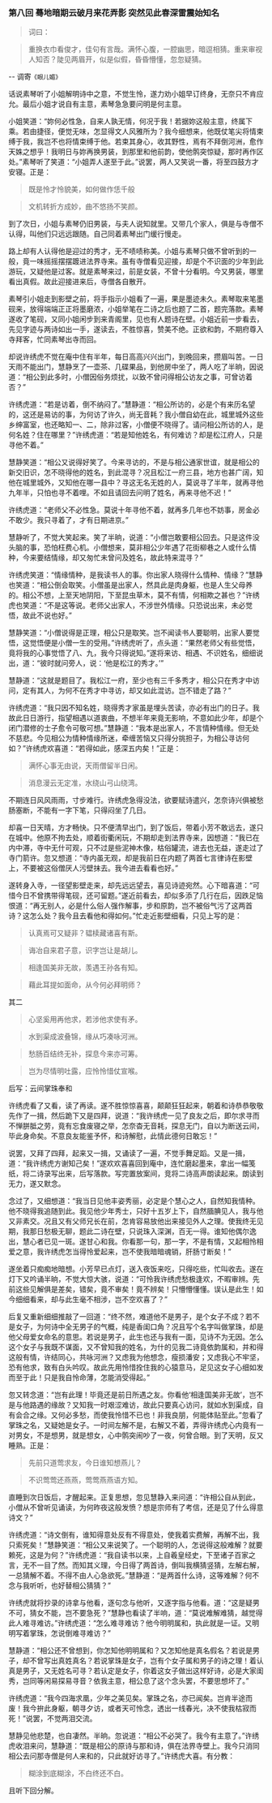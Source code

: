 <script type="text/javascript">
    var head = document.getElementsByTagName('head')[0];
    cssURL = '/public/article_1.css';
    linkTag = document.createElement('link');
    linkTag.href = cssURL;
    linkTag.setAttribute('type','text/css');
    linkTag.setAttribute('rel','stylesheet');
    head.appendChild(linkTag);
</script>
### 第八回   蓦地暗期云破月来花弄影    突然见此春深雷震始知名  

> 词曰：

> 重换衣巾看俊才，佳句有言哉。满怀心腹，一腔幽思，暗逗相猜。重来审视人知否？陡见两眉开，似是似假，昏昏懵懂，忽忽疑猜。

-- 调寄`《眼儿媚》`

话说素琴听了小姐解明诗中之意，不觉生怜，遂力劝小姐早订终身，无奈只不肯应允。最后小姐才说自有主意，素琴急急要问明是何主意。

小姐笑道：“妳何必性急，自来人孰无情，何况于我！若据妳这般主意，终属下乘。若由捷径，便觉无味，怎显得文人风雅所为？我今细想来，他既仗笔尖将情束缚于我，我岂不也将情束缚于他。若束其身心，收其野性，焉有不拜倒河洲，愈作天姝之想乎！我明日与妳再换男装，到那里和他前韵，使他鹘突惊疑，那时再作区处。”素琴听了笑道：“小姐弄人遂至于此。”说罢，两人又笑说一番，将至四鼓方才安寝。正是：

> 既是怜才怜貌美，如何做作恁千般

> 文机转折方成妙，曲不悠扬不笑颜。

到了次日，小姐与素琴仍旧男装，与夫人说知就里。又带几个家人，俱是与寺僧不认得，叫他们只远远跟随。自己同着素琴出门缓行慢走。

路上却有人认得他是迎过的秀才，无不啧啧称美。小姐与素琴只做不曾听到的一般，竟一味摇摇摆摆踱进法界寺来。虽有寺僧看见迎接，却是个不识面的少年到此游玩，又疑他是过客。就是素琴来过，前是女装，不曾十分看明。今又男装，哪里看出真假。故此迎接进来后，寺僧各自散开。

素琴引小姐走到影壁之前，将手指示小姐看了一遍，果是墨迹未久。素琴取来笔墨砚来，放得端端正正将墨磨浓，小姐举笔在二诗之后也题了二首，题完落款。素琴遂收了笔砚，又同小姐闲步到来青阁里，见也有人题诗在壁。小姐近前一步看去，先见字迹与两诗如出一手，遂读去，不胜惊喜，赞美不绝。正欲和韵，不期府尊入寺拜客，忙同素琴出寺而回。

却说许绣虎不觉在庵中住有半年，每日高高兴兴出门，到晚回来，攒眉叫苦。一日天雨不能出门，慧静烹了一壶茶、几碟果品，到他房中坐了，两人吃了半晌，因说道：“相公到此多时，小僧因俗务烦扰，以致不曾问得相公访友之事，可曾访着否？”

许绣虎道：“若是访着，倒不纳闷了。”慧静道：“相公所访的，必是个有来历名望的，这还是易访的事，为何访了许久，尚无音耗？我小僧自幼在此，城里城外这些乡绅富室，也还略知一、二，除非过客，小僧便不晓得了。请问相公所访的人，是何名姓？住在哪里？”许绣虎道：“若是知他姓名，有何难访？却是松江府人，只是寻他不着。”

慧静笑道：“相公又说得好笑了。今来寻访的，不是与相公通家世谊，就是相公的新交旧识，怎不晓得他的姓名，到此混寻？况且松江一府三县，地方也甚广阔，知他在城里城外，又知他在哪一县中？寻这无名无姓的人，莫说寻了半年，就再寻他九年半，只怕也寻不着哩。不如且请回去问明了姓名，再来寻他不迟！”

许绣虎道：“老师父不必性急。莫说十年寻他不着，就再多几年也不妨事，房金必不敢少。我只寻着了，才有日期进京。”

慧静听了，不觉大笑起来。笑了半晌，说道：“小僧岂敢要相公回去。只是这件没头脑的事，恐怕枉费心机。小僧想来，莫非相公少年遇了花街柳巷之人或什么情种，今来要结情缘，却又匆忙未曾问及姓名，故此特来混寻？”

许绣虎笑道：“情缘情种，是我读书人的事。你出家人晓得什么情种、情缘？”慧静也笑道：“相公倒会取笑。小僧虽是出家人，然具此是肉身躯，也是人生父母养的。相公不想，上至天地阴阳，下至昆虫草木，莫不有情，何相欺之甚也？”许绣虎也笑道：“不是这等说。老师父出家人，不涉世外情缘。只恐说出来，未必觉悟，故此不说也好。”

慧静笑道：“小僧说得是正理，相公只是取笑。岂不闻读书人要聪明，出家人要觉悟，这觉悟便是小僧一生的受用。”许绣虎听了，点头道：“果然老师父有些觉悟，竟将我的心事觉悟了八、九，我今只得说知。”遂将来访、相遇、不识姓名，细细说出，道：“彼时就问旁人，说：‘他是松江的秀才。’”

慧静道：“这就是题目了。我松江一府，至少也有三千多秀才，相公只在秀才中访问，定有其人，为何不在秀才中寻访，却又如此混访。岂不错走了路？”

许绣虎道：“我只因不知名姓，晓得秀才家虽是埋头苦读，亦必有出门的日子。我故此日日游行，指望相遇以道衷曲，不想半年来竟无影响，不意如此少年，却是个闭门潜修的士子愈令可敬可想。”慧静道：“我本是出家人，不言情种情缘。但无处不慈悲。今见相公为情种情缘所迷，牵缠苦恼又只得分挑担子，为相公寻访何如？”许绣虎欢喜道：“若得如此，感深五内矣！”正是：

> 满怀心事无由说，天雨僧留半日闲。

> 消息漫云无定准，水绕山弓山绕湾。

不期连日风风雨雨，寸步难行。许绣虎急得没法，欲要赋诗遣兴，怎奈诗兴俱被愁肠塞断，不能有一字下笔，只得闷坐了几日。

却喜一日天晴，方才畅快。只不便清早出门，到了饭后，带着小芳不敢远去，遂只在城中。他原不拘去处，顺着街衢闲玩，不期却走到法界寺来，因想道：“我已在内中滞，寺中无什可观，只不过是些泥神木像，枯俗罐流，进去也无益，遂走过了寺门箭许。忽又想道：“寺内虽无观，却是我前日在内题了两首七言律诗在影壁上，不要被这俗僧厌人污壁抹去。我今进去看看也好。”

遂转身入寺，一径望影壁走来，却先远远望去，喜见诗迹宛然。心下暗喜道：“可惜今日不曾携带得笔砚，还可留题。”遂近前看去，却似多添了几行在后，因跌足恼恨道：“再无别人，必是什么俗人强作解事，步和原韵，岂不被俗气污了这两首诗？这怎么处？我今且去看他和得如何。”忙走近影壁细看，只见上写的是：

> 认真焉可又疑非？韫椟藏诸喜有斯。

> 诲冶自来君子意，识字岂让是胡儿。

> 相逢国美非无故，羡遇王孙各有知。

> 藉此耳提如面命，从今何必拜明师？

其二

> 心坚奚用再他求，若涉他求使有矛。

> 水到渠成波叠锦，缘从巧凑咏河洲。

> 愁肠百结终无补，探息今来亦可筹。

> 岂为尽情明吐露，应怜怜惜仗宣喉。

后写：云间掌珠奉和

许绣虎看了又看，读了再读。遂不胜惊惊喜喜，颠颠狂狂起来，朝着和诗恭恭敬敬先作了一揖，然后跪下又是四拜，说道：“我许绣虎一见了良友之后，即尔求寻而不惮胼胝之劳，竟有忘食废寝之举，怎奈杳无音耗，探息无门，自以为断送云间，毕此身命矣。不意良友能鉴予怀，和诗解慰，此情此德何日敢忘！”

说罢，又拜了四拜，起来又一揖，又诵读了一遍，不觉手舞足蹈。又是一揖，道：“我许绣虎方谢知己矣！”遂欢欢喜喜回到庵中，连忙磨起墨来，拿出一幅笺纸，将二诗录写出来，后写落款。写完置放案间，竞将二诗高声朗读起来。朗读到无力，遂又默念。

念过了，又细想道：“我当日见他丰姿秀丽，必定是个慧心之人，自然知我情种。他不晓得我追随到此。我见他少年秀士，只好十五岁上下，自然腼腆见人，我与他又非素交。况且又有父师兄长在前，怎肯容易放他出来接见外人之理。使我终无见期，我那日愁极无聊，题此二诗在壁，只说珠入深渊，百无一得。谁知他偶尔逸出，慧心者已见一斑。遂甘心和我。你看那一句，那一字，不是有情，又起相怜相爱之意，我许绣虎怎当得怜爱起来，岂不使我暗暗魂销，肝肠寸断矣！”

遂坐着只痴痴地暗想。小芳早已点灯，送入夜饭来吃，只得吃些，忙叫收去。遂在灯下又吟诵半晌，不觉大惊大骇，说道：“可怜我许绣虎愁极逢欢，不暇审辨。先前这些见解俱是差矣，错矣，竟不审矣！竟不辨矣！只懵懵懂懂。误认是此生！如今细细看来，却与此生毫不相涉，岂不空欢喜了？”

后复又重新细细推敲了一回道：“终不然，难道他不是男子，是个女子不成？若不是女子，为何诗中全无男子的气概，纯是香闺口角？况且写个名字叫做掌珠，却是他父母爱女命名的意思。若说是男子，此生也还与我有一面，见诗不为无因。怎么这个女子与我既不谋面，又不曾知我的姓名，为什的见我二诗竟依韵属和，并和得这般有情，许结同心，共咏河洲？又虑我为他想念，瘦损潘安；又虑我心不牢坚，恐有他求，致有白头吟叹。故此先用怜惜拴住我的心猿意马，足见这女子心细如发而至于此！只是我自怜命薄，怎能消受得起。”

忽又转念道：“岂有此理！毕竟还是前日所遇之友。你看他‘相逢国美非无故’，岂不是与他路遇的缘故？又知我一时艰涩难访，故此只要真心访问，就如水到渠成，自有会合之缘。又何必多愁，而使我怜惜不已也！非我良朋，何能体贴至此。”忽看了掌珠之名，又疑她是女子。一时间左解不是，右解又不着，弄得许绣虎心内竟有一对男女，不是想男，就是想女，心中鹘突闹吵了一夜，何曾合眼。到了天明，反又睡熟。正是：

> 先前只道莺求友，今日谁知想燕儿？

> 不识莺莺还燕燕，莺莺燕燕语方知。

直睡到次日饭后，才醒起来。正复思想，忽见慧静入来问道：“许相公自从到此，小僧从不曾听见诵读，为何昨夜这般发愤？想是宗师有了考信，还是见了什么得意诗文？”

许绣虎道：“诗文倒有，谁知得意处反有不得意处，使我着实费解，再解不出，我只索死矣！”慧静笑道：“相公又来说笑了。一个聪明的人，怎说得这般难解？就要赖死，这是为何？”许绣虎道：“我自读书以来，上自羲皇经史，下至诸子百家之言，无不一目了然。而知其义理，今日得了两首诗，倒叫我横猜竖猜，左解右解，一总猜解不着。不得不由人心急欲死。”慧静道：“是两首什么诗，这等难解？何不念与我听听，也好替相公猜猜？”

许绣虎就将抄录的诗拿与他看，逐句念与他听，又逐字指与他看。道：“这是疑男不可，猜女不能，岂不要急死？”慧静也看读了半响，道：“莫说难解难猜，越觉得此人难寻难访。”许绣虎道：“怎么难寻难访？他今明明属和，执此就是一证。又明明写着掌珠，怎说倒难寻难访？”

慧静道：“相公还不曾想到，你怎知他明明属和？又怎知他是真名假名？若说是男子，却不曾写出真姓真名？若说掌珠是女子，岂有个女子属和男子的诗之理！着认真是男子，又无姓名可寻？若认定是女子，你着这女子做出这样好诗，必是大家闺秀，岂同等闲易探易寻音？依我主意，相公息了这个念头罢，不要思想坏了。”

许绣虎道：“我今四海求凰，少年之美见矣。掌珠之名，亦已闻矣。岂肯半途而废！我今拚此身躯，朝寻夕访，或者天可怜念，透出一线春光，决不使我枯寂而死！”说罢，不觉两泪交流。

慧静见他悲楚，也自凄然。半晌。忽说道：“相公不必哭了。我今有主意了。”许绣虎收泪来问，慧静道：“既是相公的原诗与那和诗，俱在法界寺壁上。我今只消同相公去问那寺僧是何人来和的，只此就好访寻了。”许绣虎大喜。有分教：

> 糊涂到底糊涂，不白终还不白。

且听下回分解。
